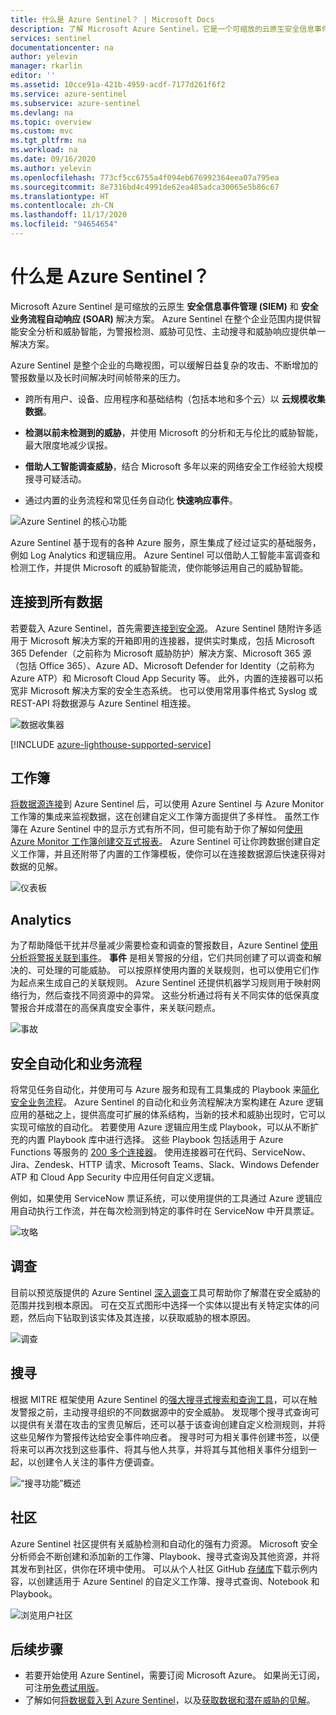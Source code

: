 ```yaml
---
title: 什么是 Azure Sentinel？ | Microsoft Docs
description: 了解 Microsoft Azure Sentinel，它是一个可缩放的云原生安全信息事件管理 (SIEM) 和安全业务流程自动响应 (SOAR) 解决方案。
services: sentinel
documentationcenter: na
author: yelevin
manager: rkarlin
editor: ''
ms.assetid: 10cce91a-421b-4959-acdf-7177d261f6f2
ms.service: azure-sentinel
ms.subservice: azure-sentinel
ms.devlang: na
ms.topic: overview
ms.custom: mvc
ms.tgt_pltfrm: na
ms.workload: na
ms.date: 09/16/2020
ms.author: yelevin
ms.openlocfilehash: 773cf5cc6755a4f094eb676992364eea07a795ea
ms.sourcegitcommit: 8e7316bd4c4991de62ea485adca30065e5b86c67
ms.translationtype: HT
ms.contentlocale: zh-CN
ms.lasthandoff: 11/17/2020
ms.locfileid: "94654654"
---
```

# <a name="what-is-azure-sentinel"></a>什么是 Azure Sentinel？

Microsoft Azure Sentinel 是可缩放的云原生 **安全信息事件管理 (SIEM)** 和 **安全业务流程自动响应 (SOAR)** 解决方案。 Azure Sentinel 在整个企业范围内提供智能安全分析和威胁智能，为警报检测、威胁可见性、主动搜寻和威胁响应提供单一解决方案。 

Azure Sentinel 是整个企业的鸟瞰视图，可以缓解日益复杂的攻击、不断增加的警报数量以及长时间解决时间帧带来的压力。

- 跨所有用户、设备、应用程序和基础结构（包括本地和多个云）以 **云规模收集数据**。 

- **检测以前未检测到的威胁**，并使用 Microsoft 的分析和无与伦比的威胁智能，最大限度地减少误报。 

- **借助人工智能调查威胁**，结合 Microsoft 多年以来的网络安全工作经验大规模搜寻可疑活动。 

- 通过内置的业务流程和常见任务自动化 **快速响应事件**。

![Azure Sentinel 的核心功能](./media/overview/core-capabilities.png)

Azure Sentinel 基于现有的各种 Azure 服务，原生集成了经过证实的基础服务，例如 Log Analytics 和逻辑应用。 Azure Sentinel 可以借助人工智能丰富调查和检测工作，并提供 Microsoft 的威胁智能流，使你能够运用自己的威胁智能。 

## <a name="connect-to-all-your-data"></a>连接到所有数据

若要载入 Azure Sentinel，首先需要[连接到安全源](connect-data-sources.md)。 Azure Sentinel 随附许多适用于 Microsoft 解决方案的开箱即用的连接器，提供实时集成，包括 Microsoft 365 Defender（之前称为 Microsoft 威胁防护）解决方案、Microsoft 365 源（包括 Office 365）、Azure AD、Microsoft Defender for Identity（之前称为 Azure ATP）和 Microsoft Cloud App Security 等。 此外，内置的连接器可以拓宽非 Microsoft 解决方案的安全生态系统。 也可以使用常用事件格式 Syslog 或 REST-API 将数据源与 Azure Sentinel 相连接。 

![数据收集器](./media/collect-data/collect-data-page.png)

[!INCLUDE [azure-lighthouse-supported-service](../../includes/azure-lighthouse-supported-service.md)]

## <a name="workbooks"></a>工作簿

[将数据源连接](quickstart-onboard.md)到 Azure Sentinel 后，可以使用 Azure Sentinel 与 Azure Monitor 工作簿的集成来监视数据，这在创建自定义工作簿方面提供了多样性。 虽然工作簿在 Azure Sentinel 中的显示方式有所不同，但可能有助于你了解如何[使用 Azure Monitor 工作簿创建交互式报表](../azure-monitor/platform/workbooks-overview.md)。 Azure Sentinel 可让你跨数据创建自定义工作簿，并且还附带了内置的工作簿模板，使你可以在连接数据源后快速获得对数据的见解。

![仪表板](./media/tutorial-monitor-data/access-workbooks.png)

## <a name="analytics"></a>Analytics

为了帮助降低干扰并尽量减少需要检查和调查的警报数目，Azure Sentinel [使用分析将警报关联到事件](tutorial-detect-threats-built-in.md)。 **事件** 是相关警报的分组，它们共同创建了可以调查和解决的、可处理的可能威胁。 可以按原样使用内置的关联规则，也可以使用它们作为起点来生成自己的关联规则。 Azure Sentinel 还提供机器学习规则用于映射网络行为，然后查找不同资源中的异常。 这些分析通过将有关不同实体的低保真度警报合并成潜在的高保真度安全事件，来关联问题点。

![事故](./media/tutorial-investigate-cases/incident-severity.png)


## <a name="security-automation--orchestration"></a>安全自动化和业务流程

将常见任务自动化，并使用可与 Azure 服务和现有工具集成的 Playbook 来[简化安全业务流程](tutorial-respond-threats-playbook.md)。 Azure Sentinel 的自动化和业务流程解决方案构建在 Azure 逻辑应用的基础之上，提供高度可扩展的体系结构，当新的技术和威胁出现时，它可以实现可缩放的自动化。 若要使用 Azure 逻辑应用生成 Playbook，可以从不断扩充的内置 Playbook 库中进行选择。 这些 Playbook 包括适用于 Azure Functions 等服务的 [200 多个连接器](../connectors/apis-list.md)。 使用连接器可在代码、ServiceNow、Jira、Zendesk、HTTP 请求、Microsoft Teams、Slack、Windows Defender ATP 和 Cloud App Security 中应用任何自定义逻辑。

例如，如果使用 ServiceNow 票证系统，可以使用提供的工具通过 Azure 逻辑应用自动执行工作流，并在每次检测到特定的事件时在 ServiceNow 中开具票证。

![攻略](./media/tutorial-respond-threats-playbook/logic-app.png)


## <a name="investigation"></a>调查

目前以预览版提供的 Azure Sentinel [深入调查](tutorial-investigate-cases.md)工具可帮助你了解潜在安全威胁的范围并找到根本原因。 可在交互式图形中选择一个实体以提出有关特定实体的问题，然后向下钻取到该实体及其连接，以获取威胁的根本原因。 

![调查](./media/tutorial-investigate-cases/map-timeline.png)


## <a name="hunting"></a>搜寻

根据 MITRE 框架使用 Azure Sentinel 的[强大搜寻式搜索和查询工具](hunting.md)，可以在触发警报之前，主动搜寻组织的不同数据源中的安全威胁。 发现哪个搜寻式查询可以提供有关潜在攻击的宝贵见解后，还可以基于该查询创建自定义检测规则，并将这些见解作为警报传达给安全事件响应者。 搜寻时可为相关事件创建书签，以便将来可以再次找到这些事件、将其与他人共享，并将其与其他相关事件分组到一起，以创建令人关注的事件方便调查。

![“搜寻功能”概述](./media/overview/hunting.png)

## <a name="community"></a>社区

Azure Sentinel 社区提供有关威胁检测和自动化的强有力资源。 Microsoft 安全分析师会不断创建和添加新的工作簿、Playbook、搜寻式查询及其他资源，并将其发布到社区，供你在环境中使用。 可以从个人社区 GitHub [存储库](https://aka.ms/asicommunity)下载示例内容，以创建适用于 Azure Sentinel 的自定义工作簿、搜寻式查询、Notebook 和 Playbook。 

![浏览用户社区](./media/overview/community.png)

## <a name="next-steps"></a>后续步骤

- 若要开始使用 Azure Sentinel，需要订阅 Microsoft Azure。 如果尚无订阅，可注册[免费试用版](https://azure.microsoft.com/free/)。
- 了解如何[将数据载入到 Azure Sentinel](quickstart-onboard.md)，以及[获取数据和潜在威胁的见解](quickstart-get-visibility.md)。
